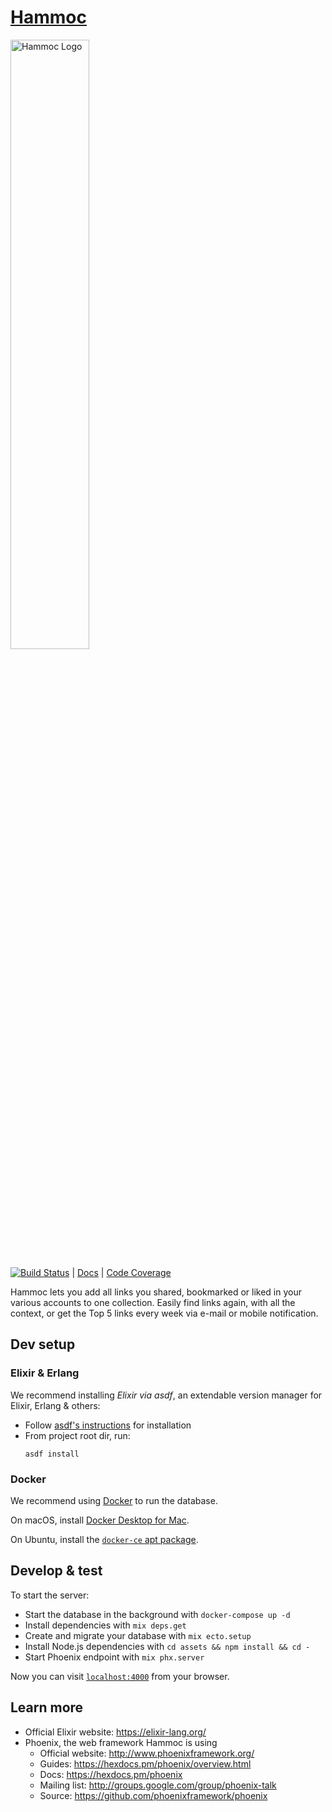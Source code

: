 # [Hammoc](https://hammoc.app/)

[<img src="https://hammoc.app/images/hammoc.svg" alt="Hammoc Logo" width="50%"/>](https://hammoc.app/)

[![Build Status](https://travis-ci.com/hammoc-app/hammoc-app.svg?branch=master)](https://travis-ci.com/hammoc-app/hammoc-app)
|
[Docs](https://docs.hammoc.app/)
|
[Code Coverage](https://docs.hammoc.app/excoveralls.html)

Hammoc lets you add all links you shared, bookmarked or liked in your various accounts to one collection.
Easily find links again, with all the context, or get the Top 5 links every week via e-mail or mobile notification.


## Dev setup

### Elixir & Erlang

We recommend installing *Elixir via asdf*, an extendable version manager for Elixir, Erlang & others:

* Follow [asdf's instructions](https://github.com/asdf-vm/asdf) for installation
* From project root dir, run:
  ```
  asdf install
  ```

### Docker

We recommend using [Docker](https://www.docker.com/) to run the database.

On macOS, install [Docker Desktop for Mac](https://docs.docker.com/docker-for-mac/install/).

On Ubuntu, install the [`docker-ce` apt package](https://docs.docker.com/install/linux/docker-ce/ubuntu/).


## Develop & test

To start the server:

  * Start the database in the background with `docker-compose up -d`
  * Install dependencies with `mix deps.get`
  * Create and migrate your database with `mix ecto.setup`
  * Install Node.js dependencies with `cd assets && npm install && cd -`
  * Start Phoenix endpoint with `mix phx.server`

Now you can visit [`localhost:4000`](http://localhost:4000) from your browser.


## Learn more

  * Official Elixir website: https://elixir-lang.org/
  * Phoenix, the web framework Hammoc is using
    * Official website: http://www.phoenixframework.org/
    * Guides: https://hexdocs.pm/phoenix/overview.html
    * Docs: https://hexdocs.pm/phoenix
    * Mailing list: http://groups.google.com/group/phoenix-talk
    * Source: https://github.com/phoenixframework/phoenix
